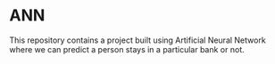 # ANN
This repository contains a project built using Artificial Neural Network where we can predict a person stays in a particular bank or not. 
